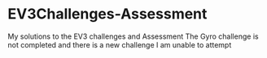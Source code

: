# EV3Challenges-Assessment
My solutions to the EV3 challenges and Assessment
The Gyro challenge is not completed and there is a new challenge I am unable to attempt
